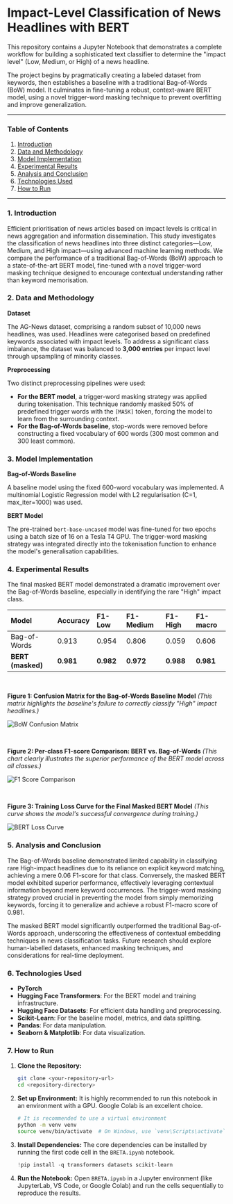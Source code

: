 # Impact-Level Classification of News Headlines with BERT

This repository contains a Jupyter Notebook that demonstrates a complete workflow for building a sophisticated text classifier to determine the "impact level" (Low, Medium, or High) of a news headline.

The project begins by pragmatically creating a labeled dataset from keywords, then establishes a baseline with a traditional Bag-of-Words (BoW) model. It culminates in fine-tuning a robust, context-aware BERT model, using a novel trigger-word masking technique to prevent overfitting and improve generalization.

---

### Table of Contents
1.  [Introduction](#1-introduction)
2.  [Data and Methodology](#2-data-and-methodology)
3.  [Model Implementation](#3-model-implementation)
4.  [Experimental Results](#4-experimental-results)
5.  [Analysis and Conclusion](#5-analysis-and-conclusion)
6.  [Technologies Used](#6-technologies-used)
7.  [How to Run](#7-how-to-run)

---

### 1. Introduction
Efficient prioritisation of news articles based on impact levels is critical in news aggregation and information dissemination. This study investigates the classification of news headlines into three distinct categories—Low, Medium, and High impact—using advanced machine learning methods. We compare the performance of a traditional Bag-of-Words (BoW) approach to a state-of-the-art BERT model, fine-tuned with a novel trigger-word masking technique designed to encourage contextual understanding rather than keyword memorisation.

### 2. Data and Methodology
**Dataset**

The AG-News dataset, comprising a random subset of 10,000 news headlines, was used. Headlines were categorised based on predefined keywords associated with impact levels. To address a significant class imbalance, the dataset was balanced to **3,000 entries** per impact level through upsampling of minority classes.

**Preprocessing**

Two distinct preprocessing pipelines were used:
*   **For the BERT model**, a trigger-word masking strategy was applied during tokenisation. This technique randomly masked 50% of predefined trigger words with the `[MASK]` token, forcing the model to learn from the surrounding context.
*   **For the Bag-of-Words baseline**, stop-words were removed before constructing a fixed vocabulary of 600 words (300 most common and 300 least common).

### 3. Model Implementation
**Bag-of-Words Baseline**

A baseline model using the fixed 600-word vocabulary was implemented. A multinomial Logistic Regression model with L2 regularisation (C=1, max_iter=1000) was used.

**BERT Model**

The pre-trained `bert-base-uncased` model was fine-tuned for two epochs using a batch size of 16 on a Tesla T4 GPU. The trigger-word masking strategy was integrated directly into the tokenisation function to enhance the model's generalisation capabilities.

### 4. Experimental Results
The final masked BERT model demonstrated a dramatic improvement over the Bag-of-Words baseline, especially in identifying the rare "High" impact class.

| Model           | Accuracy | F1-Low | F1-Medium | F1-High | F1-macro |
| :-------------- | :------- | :----- | :-------- | :------ | :------- |
| Bag-of-Words    | 0.913    | 0.954  | 0.806     | 0.059   | 0.606    |
| **BERT (masked)**   | **0.981**    | **0.982**  | **0.972**     | **0.988**   | **0.981**    |

<br>

**Figure 1: Confusion Matrix for the Bag-of-Words Baseline Model**
*(This matrix highlights the baseline's failure to correctly classify "High" impact headlines.)*

![BoW Confusion Matrix](images/bow_confusion_matrix.png)

<br>

**Figure 2: Per-class F1-score Comparison: BERT vs. Bag-of-Words**
*(This chart clearly illustrates the superior performance of the BERT model across all classes.)*

![F1 Score Comparison](images/f1_score_comparison.png)

<br>

**Figure 3: Training Loss Curve for the Final Masked BERT Model**
*(This curve shows the model's successful convergence during training.)*

![BERT Loss Curve](images/bert_masked_loss_curve.png)

### 5. Analysis and Conclusion
The Bag-of-Words baseline demonstrated limited capability in classifying rare High-impact headlines due to its reliance on explicit keyword matching, achieving a mere 0.06 F1-score for that class. Conversely, the masked BERT model exhibited superior performance, effectively leveraging contextual information beyond mere keyword occurrences. The trigger-word masking strategy proved crucial in preventing the model from simply memorizing keywords, forcing it to generalize and achieve a robust F1-macro score of 0.981.

The masked BERT model significantly outperformed the traditional Bag-of-Words approach, underscoring the effectiveness of contextual embedding techniques in news classification tasks. Future research should explore human-labelled datasets, enhanced masking techniques, and considerations for real-time deployment.

### 6. Technologies Used
*   **PyTorch**
*   **Hugging Face Transformers**: For the BERT model and training infrastructure.
*   **Hugging Face Datasets**: For efficient data handling and preprocessing.
*   **Scikit-Learn**: For the baseline model, metrics, and data splitting.
*   **Pandas**: For data manipulation.
*   **Seaborn & Matplotlib**: For data visualization.

### 7. How to Run
1.  **Clone the Repository:**
    ```bash
    git clone <your-repository-url>
    cd <repository-directory>
    ```
2.  **Set up Environment:**
    It is highly recommended to run this notebook in an environment with a GPU. Google Colab is an excellent choice.
    ```bash
    # It is recommended to use a virtual environment
    python -m venv venv
    source venv/bin/activate  # On Windows, use `venv\Scripts\activate`
    ```
3.  **Install Dependencies:**
    The core dependencies can be installed by running the first code cell in the `BRETA.ipynb` notebook.
    ```python
    !pip install -q transformers datasets scikit-learn
    ```
4.  **Run the Notebook:**
    Open `BRETA.ipynb` in a Jupyter environment (like JupyterLab, VS Code, or Google Colab) and run the cells sequentially to reproduce the results.
